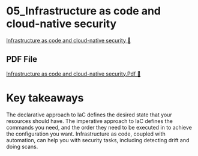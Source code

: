 # 05_Infrastructure as code and cloud-native security

[Infrastructure as code and cloud-native security 🔗](https://www.coursera.org/learn/cloud-security-risks-identify-and-protect-against-threats/supplement/HSj7m/infrastructure-as-code-and-cloud-native-security)

## PDF File

[Infrastructure as code and cloud-native security.Pdf 🔗](https://1drv.ms/b/c/526c45566c8c239a/Eb_ov7aYWnVBre_-MHxv-roBCth6-KllVgMMfuTFDn_bNg?e=mPeef5)

# Key takeaways

The declarative approach to IaC defines the desired state that your resources should have. The
imperative approach to IaC defines the commands you need, and the order they need to be
executed in to achieve the configuration you want. Infrastructure as code, coupled with
automation, can help you with security tasks, including detecting drift and doing scans.
